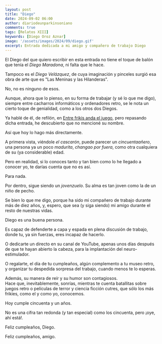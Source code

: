 ```yaml
---
layout: post
title: "Diego"
date: 2024-09-02 06:00
author: diariodeunparkinsoniano
comments: true
tags: [Relatos XIII] 
keywords: [Diego Oroz Aznar]
image: '/assets/images/2024/09/diego.gif'
excerpt: Entrada dedicada a mi amigo y compañero de trabajo Diego
---
```

El Diego del que quiero escribir en esta entrada no tiene el toque de balón que tenía el *Diego Maradona*, ni falta que le hace.

Tampoco es el *Diego Velázquez*, de cuya imaginación y pinceles surgió esa obra de arte que es "Las Meninas y las Hilanderas".

No, no es ninguno de esos.

Aunque, ahora que lo pienso, en su forma de trabajar (y sé lo que me digo), siempre entre cacharros informáticos y ordenadores retro, se le nota un cierto toque de genialidad, como a los otros dos Diegos.

Ya hablé de él, de refilón, en [Entre frikis anda el juego](/post/2017/09/01/entre-frikis-anda-el-juego), pero repasando dicha entrada, he descubierto que no mencioné su nombre.

Así que hoy lo hago más directamente.

A primera vista, viéndole *el cascarón*, puede parecer un *cincuentaañero*, una persona ya un poco *madurita*, *changao por fuera*, como otra cualquiera de su (ya considerable) edad.  

Pero en realidad, si lo conoces tanto y tan bien como lo he llegado a conocer yo, te darías cuenta que no es así.

Para nada.

Por dentro, sigue siendo un *jovenzuelo*. Su alma es tan joven como la de un niño de pecho.

Se bien lo que me digo, porque ha sido mi compañero de trabajo durante más de diez años, y, espero, que sea (y siga siendo) mi amigo durante el resto de nuestras vidas.

Diego es una buena persona.  

Es capaz de defenderte a capa y espada en plena discusión de trabajo, donde tu, ya sin fuerzas, eres incapaz de hacerlo.  

O dedicarte un directo en su canal de YouTube, apenas unos días después de que te hayan abierto la cabeza, para la implantación del neuro-estimulador.  

O regalarte, el día de tu cumpleaños, algún complemento a tu museo retro, y organizar tu despedida sorpresa del trabajo, cuando menos te lo esperas.

Además, su manera de reír y su humor son contagiosos.  
Hace que, inevitablemente, sonrías, mientras te cuenta batallitas sobre juegos retro o películas de terror y ciencia ficción cutres, que sólo los más frikies, como el y como yo, conocemos.

Hoy cumple cincuenta y un años.

No es una cifra tan redonda (y tan especial) como los cincuenta, pero ¡oye, ahí está!.

Feliz cumpleaños, Diego.

Feliz cumpleaños, amigo.

